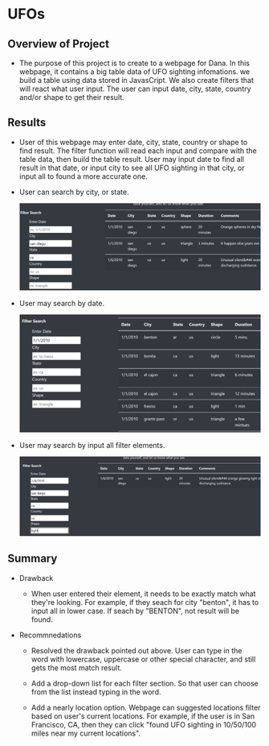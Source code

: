 # UFOs

## Overview of Project
- The purpose of this project is to create to a webpage for Dana. In this webpage, it contains a big table data of UFO sighting infomations. we build a table using data stored in JavasCript. We also create filters that will react what user input. The user can input date, city, state, country and/or shape to get their result. 

## Results
- User of this webpage may enter date, city, state, country or shape to find result. The filter function will read each input and compare with the table data, then build the table result.
User may input date to find all result in that date, or input city to see all UFO sighting in that city, or input all to found a more accurate one.

- User can search by city, or state.

    ![](https://github.com/helen3121433/UFOs/blob/main/image/city_state.PNG)

- User may search by date.

    ![](https://github.com/helen3121433/UFOs/blob/main/image/date.PNG)

- User may search by input all filter elements.

    ![](https://github.com/helen3121433/UFOs/blob/main/image/all.PNG)




## Summary
- Drawback
    - When user entered their element, it needs to be exactly match what they're looking. For example, if they seach for city "benton", it has to input all in lower case. If seach by "BENTON", not result will be found.

- Recommnedations
    - Resolved the drawback pointed out above. User can type in the word with lowercase, uppercase or other special character, and still gets the most match result.

    - Add a drop-down list for each filter section. So that user can choose from the list instead typing in the word. 

    - Add a nearly location option. Webpage can suggested locations filter based on user's current locations. For example, if the user is in San Francisco, CA, then they can click "found UFO sighting in 10/50/100 miles near my current locations".

